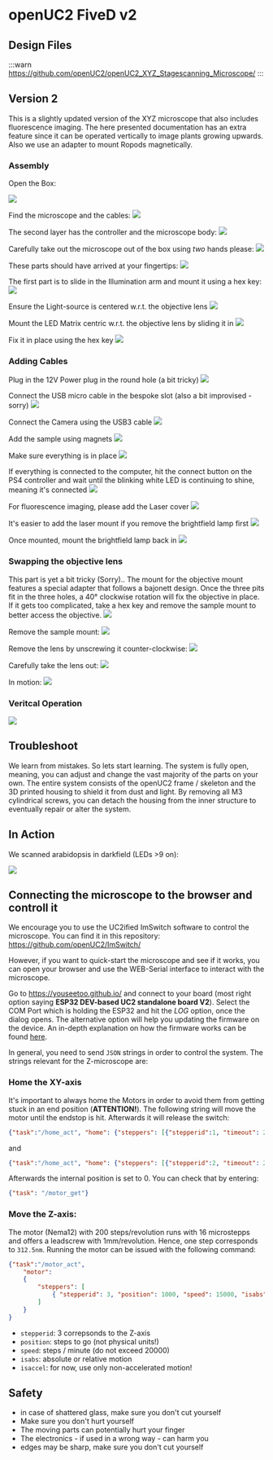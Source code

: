 
# openUC2 FiveD v2

## Design Files

:::warn
https://github.com/openUC2/openUC2_XYZ_Stagescanning_Microscope/
:::



## Version 2

This is a slightly updated version of the XYZ microscope that also includes fluorescence imaging. The here presented documentation has an extra feature since it can be operated vertically to image plants growing upwards. Also we use an adapter to mount Ropods magnetically.

### Assembly

Open the Box:

![](IMAGES/unpack/xyz_2_2.jpg)

Find the microscope and the cables:
![](IMAGES/unpack/xyz_2_3.jpg)

The second layer has the controller and the microscope body:
![](IMAGES/unpack/xyz_2_4.jpg)

Carefully take out the microscope out of the box using *two* hands please:
![](IMAGES/unpack/xyz_2_5.jpg)

These parts should have arrived at your fingertips:
![](IMAGES/unpack/xyz_2_6.jpg)

The first part is to slide in the Illumination arm and mount it using a hex key:
![](IMAGES/unpack/xyz_2_24.gif)

Ensure the Light-source is centered w.r.t. the objective lens
![](IMAGES/unpack/xyz_2_7.jpg)

Mount the LED Matrix centric w.r.t. the objective lens by sliding it in
![](IMAGES/unpack/xyz_2_8.jpg)

Fix it in place using the hex key
![](IMAGES/unpack/xyz_2_9.jpg)

### Adding Cables

Plug in the 12V Power plug in the round hole (a bit tricky)
![](IMAGES/unpack/xyz_2_10.jpg)

Connect the USB micro cable in the bespoke slot (also a bit improvised - sorry)
![](IMAGES/unpack/xyz_2_11.jpg)

Connect the Camera using the USB3 cable
![](IMAGES/unpack/xyz_2_12.jpg)

Add the sample using magnets
![](IMAGES/unpack/xyz_2_13.jpg)

Make sure everything is in place
![](IMAGES/unpack/xyz_2_14.jpg)

If everything is connected to the computer, hit the connect button on the PS4 controller and wait until the blinking white LED is continuing to shine, meaning it's connected
![](IMAGES/unpack/xyz_2_15.jpg)

For fluorescence imaging, please add the Laser cover
![](IMAGES/unpack/xyz_2_16.jpg)

It's easier to add the laser mount if you remove the brightfield lamp first
![](IMAGES/unpack/xyz_2_17.jpg)

Once mounted, mount the brightfield lamp back in
![](IMAGES/unpack/xyz_2_18.jpg)

### Swapping the objective lens

This part is yet a bit tricky (Sorry).. The mount for the objective mount features a special adapter that follows a bajonett design. Once the three pits fit in the three holes, a 40° clockwise rotation will fix the objective in place. If it gets too complicated, take a hex key and remove the sample mount to better access the objective.
![](IMAGES/unpack/xyz_2_19.jpg)

Remove the sample mount:
![](IMAGES/unpack/xyz_2_20.jpg)

Remove the lens by unscrewing it counter-clockwise:
![](IMAGES/unpack/xyz_2_21.jpg)

Carefully take the lens out:
![](IMAGES/unpack/xyz_2_22.jpg)

In motion:
![](IMAGES/unpack/xyz_2_25.gif)


### Veritcal Operation

![](IMAGES/unpack/xyz_2_23.jpg)



## Troubleshoot

We learn from mistakes. So lets start learning. The system is fully open, meaning, you can adjust and change the vast majority of the parts on your own. The entire system consists of the openUC2 frame / skeleton and the 3D printed housing to shield it from dust and light. By removing all M3 cylindrical screws, you can detach the housing from the inner structure to eventually repair or alter the system.


## In Action

We scanned arabidopsis in darkfield (LEDs >9 on):

![](IMAGES/unpack/animation.gif)


## Connecting the microscope to the browser and controll it

We encourage you to use the UC2ified ImSwitch software to control the microscope. You can find it in this repository: https://github.com/openUC2/ImSwitch/

However, if you want to quick-start the microscope and see if it works, you can open your browser and use the WEB-Serial interface to interact with the microscope.

Go to https://youseetoo.github.io/ and connect to your board (most right option saying **ESP32 DEV-based UC2 standalone board V2**). Select the COM Port which is holding the ESP32 and hit the *LOG* option, once the dialog opens. The alternative option will help you updating the firmware on the device. An in-depth explanation on how the firmware works can be found [here](https://openuc2.github.io/docs/04_Electronics/10_Advanced/uc2e1).

In general, you need to send `JSON` strings in order to control the system. The strings relevant for the Z-microscope are:

### Home the XY-axis

It's important to always home the Motors in order to avoid them from getting stuck in an end position (**ATTENTION!**). The following string will move the motor until the endstop is hit. Afterwards it will release the switch:

```json
{"task":"/home_act", "home": {"steppers": [{"stepperid":1, "timeout": 2000, "speed": 15000, "direction":1, "endposrelease":3000}]}}
```

and

```json
{"task":"/home_act", "home": {"steppers": [{"stepperid":2, "timeout": 2000, "speed": 15000, "direction":1, "endposrelease":3000}]}}
```

Afterwards the internal position is set to 0. You can check that by entering:

```json
{"task": "/motor_get"}
```


### Move the Z-axis:

The motor (Nema12) with 200 steps/revolution runs with 16 microstepps and offers a leadscrew with 1mm/revolution. Hence, one step corresponds to `312.5nm`. Running the motor can be issued with the following command:

```json
{"task":"/motor_act",
    "motor":
    {
        "steppers": [
            { "stepperid": 3, "position": 1000, "speed": 15000, "isabs": 3, "isaccel":0}
        ]
    }
}
```

- `stepperid`: 3 correpsonds to the Z-axis
- `position`: steps to go (not physical units!)
- `speed`: steps / minute (do not exceed 20000)
- `isabs`: absolute or relative motion
- `isaccel`: for now, use only non-accelerated motion!


## Safety

- in case of shattered glass, make sure you don't cut yourself
- Make sure you don't hurt yourself
- The moving parts can potentially hurt your finger
- The electronics - if used in a wrong way - can harm you
- edges may be sharp, make sure you don't cut yourself
